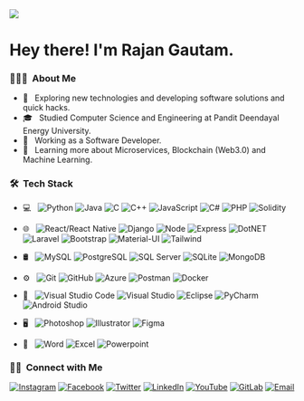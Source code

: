<img src="https://user-images.githubusercontent.com/71542496/135060605-259f5229-45d1-4d33-a2b8-1da37d178b5f.gif">

<h1> Hey there! I'm Rajan Gautam.</h1>  
 
<h3> 👨🏻‍💻 &nbsp;About Me </h3>

- 🤔 &nbsp; Exploring new technologies and developing software solutions and quick hacks. 
- 🎓 &nbsp; Studied Computer Science and Engineering at Pandit Deendayal Energy University.
- 💼 &nbsp; Working as a Software Developer.
- 🌱 &nbsp; Learning more about Microservices, Blockchain (Web3.0) and Machine Learning.

<h3> 🛠 &nbsp;Tech Stack</h3>  

- 💻 &nbsp;
  ![Python](https://img.shields.io/badge/-Python-333333?style=flat&logo=python)
  ![Java](https://img.shields.io/badge/-Java-333333?style=flat&logo=Java&logoColor=007396)
  ![C](https://img.shields.io/badge/-C-333333?style=flat&logo=C%2B%2B&logoColor=00599C)
  ![C++](https://img.shields.io/badge/-C++-333333?style=flat&logo=C%2B%2B&logoColor=00599C)
  ![JavaScript](https://img.shields.io/badge/-JavaScript-333333?style=flat&logo=javascript)
  ![C#](https://img.shields.io/badge/-CSharp-333333?style=flat&logo=csharp)
  ![PHP](https://img.shields.io/badge/-PHP-333333?style=flat&logo=php)
  ![Solidity](https://img.shields.io/badge/-Solidity-333333?style=flat&logo=solidity)
  
- 🌐 &nbsp;
  ![React/React Native](https://img.shields.io/badge/-React/ReactNative-333333?style=flat&logo=react)
  ![Django](https://img.shields.io/badge/-Django-333333?style=flat&logo=django)
  ![Node](https://img.shields.io/badge/-Node.js-333333?style=flat&logo=node.js)
  ![Express](https://img.shields.io/badge/-Express-333333?style=flat&logo=express)
  ![DotNET](https://img.shields.io/badge/-.NET-333333?style=flat&logo=dotnet)
  ![Laravel](https://img.shields.io/badge/-.Laravel-333333?style=flat&logo=laravel)
  ![Bootstrap](https://img.shields.io/badge/-Bootstrap-333333?style=flat&logo=bootstrap&logoColor=563D7C)
  ![Material-UI](https://img.shields.io/badge/-MaterialUI-333333?style=flat&logo=mui&logoColor=563D7C)
  ![Tailwind](https://img.shields.io/badge/-Tailwind-333333?style=flat&logo=tailwindcss&logoColor=563D7C)
  
- 🛢 &nbsp;
  ![MySQL](https://img.shields.io/badge/-MySQL-333333?style=flat&logo=mysql)
  ![PostgreSQL](https://img.shields.io/badge/-PostgreSQL-333333?style=flat&logo=postgresql)
  ![SQL Server](https://img.shields.io/badge/-SQLServer-333333?style=flat&logo=microsoft-sql-server)
  ![SQLite](https://img.shields.io/badge/-SQLite-333333?style=flat&logo=sqlite)
  ![MongoDB](https://img.shields.io/badge/-MongoDB-333333?style=flat&logo=mongodb)
  
- ⚙️ &nbsp;
  ![Git](https://img.shields.io/badge/-Git-333333?style=flat&logo=git)
  ![GitHub](https://img.shields.io/badge/-GitHub-333333?style=flat&logo=github)
  ![Azure](https://img.shields.io/badge/-Azure-333333?style=flat&logo=azure-devops)
  ![Postman](https://img.shields.io/badge/-Postman-333333?style=flat&logo=postman)
  ![Docker](https://img.shields.io/badge/-Docker-333333?style=flat&logo=docker)
  
- 🔧 &nbsp;
  ![Visual Studio Code](https://img.shields.io/badge/-Visual%20Studio%20Code-333333?style=flat&logo=visual-studio-code&logoColor=007ACC)
  ![Visual Studio](https://img.shields.io/badge/-Visual%20Studio-333333?style=flat&logo=visual-studio&logoColor=007ACC)
  ![Eclipse](https://img.shields.io/badge/-Eclipse-333333?style=flat&logo=eclipse-ide&logoColor=2C2255)
  ![PyCharm](https://img.shields.io/badge/-PyCharm-333333?style=flat&logo=pycharm&logoColor=2C2255)
  ![Android Studio](https://img.shields.io/badge/-AndroidStudio-333333?style=flat&logo=android-studio&logoColor=2C2255)
  
- 🖥 &nbsp;
  ![Photoshop](https://img.shields.io/badge/-Photoshop-333333?style=flat&logo=adobe-photoshop)
  ![Illustrator](https://img.shields.io/badge/-Illustrator-333333?style=flat&logo=adobe-illustrator)
  ![Figma](https://img.shields.io/badge/-Figma-333333?style=flat&logo=figma)
  
- 📜 &nbsp;
  ![Word](https://img.shields.io/badge/-Word-333333?style=flat&logo=microsoft-word)
  ![Excel](https://img.shields.io/badge/-Excel-333333?style=flat&logo=microsoft-excel)
  ![Powerpoint](https://img.shields.io/badge/-Powerpoint-333333?style=flat&logo=microsoft-powerpoint)

<h3> 🤝🏻 &nbsp;Connect with Me </h3> 

<p align="center">
<!-- <a href="https://www.rajangautam.com.np"><img alt="Website" src="https://img.shields.io/badge/Website-rajangautam.com.np-blue?style=flat-square&logo=google-chrome"></a> -->
<a href="https://www.instagram.com/rgautam320"><img alt="Instagram" src="https://img.shields.io/badge/Instagram-rgautam320-blue?style=flat-square&logo=instagram"></a>
<a href="https://www.facebook.com/rgautam320"><img alt="Facebook" src="https://img.shields.io/badge/Facebook-rgautam320-blue?style=flat-square&logo=facebook"></a>
<a href="https://www.twitter.com/rgautam320"><img alt="Twitter" src="https://img.shields.io/badge/Twitter-rgautam320-blue?style=flat-square&logo=twitter"></a>
<a href="https://www.linkedin.com/in/rgautam320/"><img alt="LinkedIn" src="https://img.shields.io/badge/LinkedIn-rgautam320-blue?style=flat-square&logo=linkedin"></a>
<a href="https://www.youtube.com/c/rgautam320/"><img alt="YouTube" src="https://img.shields.io/badge/YouTube-rgautam320-blue?style=flat-square&logo=youtube"></a>
<a href="https://www.gitlab.com/rgautam320/"><img alt="GitLab" src="https://img.shields.io/badge/GitLab-rgautam320-blue?style=flat-square&logo=gitlab"></a>
<a href="mailto:gautamrajan073@gmail.com"><img alt="Email" src="https://img.shields.io/badge/Email-rgautam320-blue?style=flat-square&logo=gmail"></a>
</p>
